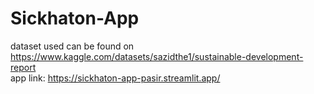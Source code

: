 # Sickhaton-App

dataset used can be found on https://www.kaggle.com/datasets/sazidthe1/sustainable-development-report
<br /> app link: https://sickhaton-app-pasir.streamlit.app/

